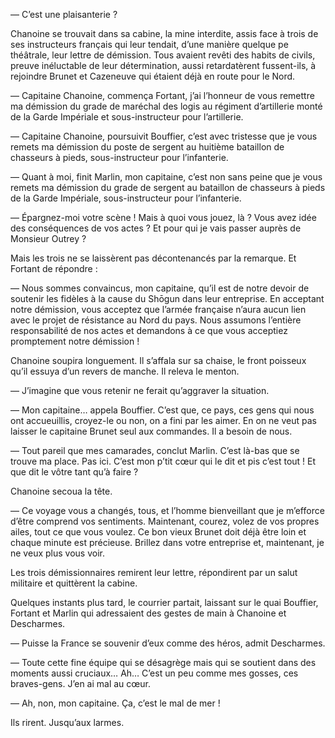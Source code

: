 — C’est une plaisanterie ?

Chanoine se trouvait dans sa cabine, la mine interdite, assis face à trois de
ses instructeurs français qui leur tendait, d’une manière quelque pe
théâtrale, leur lettre de démission. Tous avaient revêti des habits de civils,
preuve inéluctable de leur détermination, aussi retardatèrent fussent-ils, à
rejoindre Brunet et Cazeneuve qui étaient déjà en route pour le Nord.

— Capitaine Chanoine, commença Fortant, j’ai l’honneur de vous remettre ma
démission du grade de maréchal des logis au régiment d’artillerie monté de la
Garde Impériale et sous-instructeur pour l’artillerie.

— Capitaine Chanoine, poursuivit Bouffier, c’est avec tristesse que je vous
remets ma démission du poste de sergent au huitième bataillon de chasseurs à
pieds, sous-instructeur pour l’infanterie.

— Quant à moi, finit Marlin, mon capitaine, c’est non sans peine que je vous
remets ma démission du grade de sergent au bataillon de chasseurs à pieds de
la Garde Impériale, sous-instructeur pour l’infanterie.

— Épargnez-moi votre scène ! Mais à quoi vous jouez, là ? Vous avez idée des
conséquences de vos actes ? Et pour qui je vais passer auprès de Monsieur
Outrey ?

Mais les trois ne se laissèrent pas décontenancés par la remarque. Et Fortant
de répondre :

— Nous sommes convaincus, mon capitaine, qu’il est de notre devoir de soutenir
les fidèles à la cause du Shōgun dans leur entreprise. En acceptant notre
démission, vous acceptez que l’armée française n’aura aucun lien avec le projet
de résistance au Nord du pays. Nous assumons l’entière responsabilité de nos
actes et demandons à ce que vous acceptiez promptement notre démission !

Chanoine soupira longuement. Il s’affala sur sa chaise, le front poisseux qu’il
essuya d’un revers de manche. Il releva le menton.

— J’imagine que vous retenir ne ferait qu’aggraver la situation.

— Mon capitaine… appela Bouffier. C’est que, ce pays, ces gens qui nous ont
accueuillis, croyez-le ou non, on a fini par les aimer. En on ne veut pas
laisser le capitaine Brunet seul aux commandes. Il a besoin de nous.

— Tout pareil que mes camarades, conclut Marlin. C’est là-bas que se trouve ma
place. Pas ici. C’est mon p’tit cœur qui le dit et pis c’est tout ! Et que dit
le vôtre tant qu’à faire ?

Chanoine secoua la tête.

— Ce voyage vous a changés, tous, et l’homme bienveillant que je m’efforce
d’être comprend vos sentiments. Maintenant, courez, volez de vos propres ailes,
tout ce que vous voulez. Ce bon vieux Brunet doit déjà être loin et chaque
minute est précieuse. Brillez dans votre entreprise et, maintenant, je ne veux
plus vous voir.

Les trois démissionnaires remirent leur lettre, répondirent par un salut
militaire et quittèrent la cabine.

Quelques instants plus tard, le courrier partait, laissant sur le quai
Bouffier, Fortant et Marlin qui adressaient des gestes de main à Chanoine et
Descharmes.

— Puisse la France se souvenir d’eux comme des héros, admit Descharmes.

— Toute cette fine équipe qui se désagrège mais qui se soutient dans des
moments aussi cruciaux… Ah… C’est un peu comme mes gosses, ces braves-gens.
J’en ai mal au cœur.

— Ah, non, mon capitaine. Ça, c’est le mal de mer !

Ils rirent. Jusqu’aux larmes.
